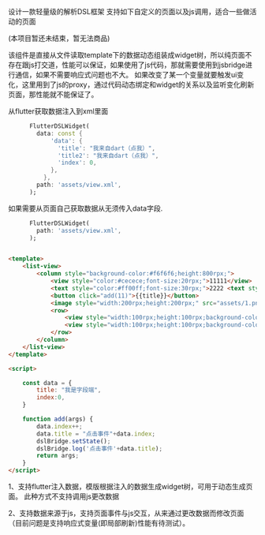 设计一款轻量级的解析DSL框架
支持如下自定义的页面以及js调用，适合一些做活动的页面

(本项目暂还未结束，暂无法商品)

该组件是直接从文件读取template下的数据动态组装成widget树，所以纯页面不存在跟js打交道，性能可以保证，如果使用了js代码，那就需要使用到jsbridge进行通信，如果不需要响应式问题也不大。  如果改变了某一个变量就要触发ui变化，这里用到了js的proxy，通过代码动态绑定和widget的关系以及监听变化刷新页面，那性能就不能保证了。

从flutter获取数据注入到xml里面
```dart
      FlutterDSLWidget(
        data: const {
            'data': {
              'title': "我来自dart（点我）",
              'title2': "我来自dart（点我）",
              'index': 0,
            },
          },
        path: 'assets/view.xml',
      );

```

如果需要从页面自己获取数据从无须传入data字段.
```dart
      FlutterDSLWidget(
        path: 'assets/view.xml',
      );
```

```html

<template>
    <list-view>
        <column style="background-color:#f6f6f6;height:800rpx;">
            <view style="color:#cecece;font-size:20rpx;">11111</view>
            <text style="color:#ff00ff;font-size:30rpx;">2222 <text style="color:#00ff00">3333</text> </text>
            <button click="add(11)">{{title}}</button>
            <image style="width:200rpx;height:200rpx;" src="assets/1.png"></image>
            <row>
                <view style="width:100rpx;height:100rpx;background-color:#00ff00;"></view>
                <view style="width:100rpx;height:100rpx;background-color:#0000ff;"></view>
            </row>
        </column>
    </list-view>
</template>

<script>

    const data = {
        title: "我是字段端",
        index:0,
    }

    function add(args) {
        data.index++;
        data.title = "点击事件"+data.index;
        dslBridge.setState();
        dslBridge.log('点击事件'+data.title);
        return args;
    }
</script>

```

1、支持flutter注入数据，模版根据注入的数据生成widget树，可用于动态生成页面。 此种方式不支持调用js更改数据

2、支持数据来源于js，支持页面事件与js交互，从来通过更改数据而修改页面（目前问题是支持响应式变量(即局部刷新)性能有待测试）。

